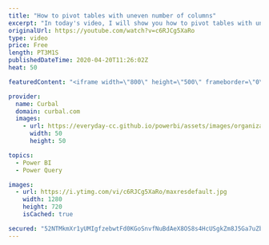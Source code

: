 ```yaml
---
title: "How to pivot tables with uneven number of columns"
excerpt: "In today's video, I will show you how to pivot tables with uneven number of columns without getting the error: Too many elements in the enumeration to complete...  If that didnt work, check this solution: https://www.youtube.com/watch?v=aTXQ77Vf5Gc  and if you are new to pivot, unpivot and transpose,"
originalUrl: https://youtube.com/watch?v=c6RJCg5XaRo
type: video
price: Free
length: PT3M1S
publishedDateTime: 2020-04-20T11:26:02Z
heat: 50

featuredContent: "<iframe width=\"800\" height=\"500\" frameborder=\"0\" src=\"https://www.youtube.com/embed/c6RJCg5XaRo\" allow=\"accelerometer; autoplay; encrypted-media; gyroscope; picture-in-picture\" allowfullscreen></iframe>"

provider:
  name: Curbal
  domain: curbal.com
  images:
    - url: https://everyday-cc.github.io/powerbi/assets/images/organizations/curbal.com-50x50.jpg
      width: 50
      height: 50

topics:
  - Power BI
  - Power Query

images:
  - url: https://i.ytimg.com/vi/c6RJCg5XaRo/maxresdefault.jpg
    width: 1280
    height: 720
    isCached: true

secured: "52NTMkmXr1yUMIgfzebwtFd0KGoSnvfNuBdAeX8OS8s4HcUSgkZm8J5Ga7uZbox7ZFS5xkiej134CrSpjoKZAGJdH8Qr96MQ4dUnpXzWJk7GxPiOTaUhWB8tvn6DFgo1p23epqn+BK4jY3EWiAHBH9Cq4zY5E2vDeU8whLpp0RsLcpruqpY/Hw40XgqGzMQoU29DDbfkg0BiMsdqmq/7M+HiS5NyRPHxTK2WgYmX9mMeeU7AIJIH/Ug2lAd9cghgQtYh4bA8FfplBHcGw96bU6s84SORZjExWe37kblOP2wVG8QvMfox4UhUY1EFC6RjgZnfy7yP+M3P2jPA0CTvcxup+X5QelDDPTHkx/jjxC81HOdlZVFgo2hdbPK/TU+0obMo1g40Xyoi9Dko1c2HNzmBeKqNR6gYe7ExDaabQM8=;jgOT/+d/PBbzLoBts7VLNA=="
---
```


